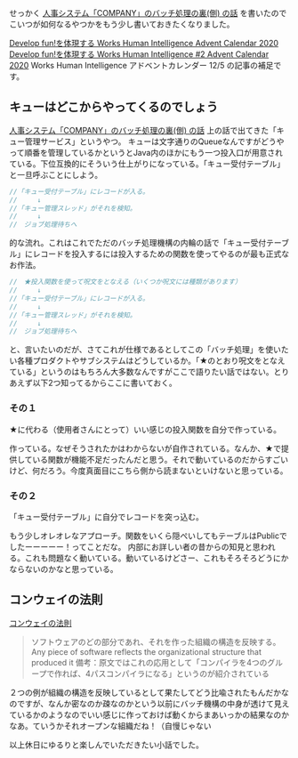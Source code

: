 せっかく [人事システム「COMPANY」のバッチ処理の裏(側) の話](https://qiita.com/e99h2121/items/d9a83a6e47a53dcfbfbd) を書いたのでこいつが如何なるやつかをもう少し書いておきたくなりました。

[Develop fun!を体現する Works Human Intelligence Advent Calendar 2020](https://qiita.com/advent-calendar/2020/whi)
[Develop fun!を体現する Works Human Intelligence #2 Advent Calendar 2020](https://qiita.com/advent-calendar/2020/whi-2)
Works Human Intelligence アドベントカレンダー 12/5 の記事の補足です。

## キューはどこからやってくるのでしょう

[人事システム「COMPANY」のバッチ処理の裏(側) の話](https://qiita.com/e99h2121/items/d9a83a6e47a53dcfbfbd)
上の話で出てきた「キュー管理サービス」というやつ。
キューは文字通りのQueueなんですがどうやって順番を管理しているかというとJava内のほかにもう一つ投入口が用意されている。下位互換的にそういう仕上がりになっている。「キュー受付テーブル」と一旦呼ぶことにしよう。

```batchmanager.java
//「キュー受付テーブル」にレコードが入る。
//　　　↓
//「キュー管理スレッド」がそれを検知。
//　　　↓
//　ジョブ処理待ちへ
```

的な流れ。これはこれでただのバッチ処理機構の内輪の話で「キュー受付テーブル」にレコードを投入するには投入するための関数を使ってやるのが最も正式なお作法。

```batchmanager.java
//　★投入関数を使って呪文をとなえる（いくつか呪文には種類があります）
//　　　↓
//「キュー受付テーブル」にレコードが入る。
//　　　↓
//「キュー管理スレッド」がそれを検知。
//　　　↓
//　ジョブ処理待ちへ
```

と、言いたいのだが、さてこれが仕様であるとしてこの「バッチ処理」を使いたい各種プロダクトやサブシステムはどうしているか。「★のとおり呪文をとなえている」というのはもちろん大多数なんですがここで語りたい話ではない。とりあえず以下2つ知ってるからここに書いておく。


### その１

★に代わる（使用者さんにとって）いい感じの投入関数を自分で作っている。

作っている。なぜそうされたかはわからないが自作されている。なんか、★で提供している関数が機能不足だったんだと思う。それで動いているのだからすごいけど、何だろう。今度真面目にこちら側から読まないといけないと思っている。


### その２
「キュー受付テーブル」に自分でレコードを突っ込む。

もう少しオレオレなアプローチ。関数をいくら隠ぺいしてもテーブルはPublicでしたーーーーー！ってことだな。
内部にお詳しい者の昔からの知見と思われる。これも問題なく動いている。動いているけどさー、これもそろそろどうにかならないのかなと思っている。


## コンウェイの法則

[コンウェイの法則](https://www.yamdas.org/column/technique/19laws.html)

> ソフトウェアのどの部分であれ、それを作った組織の構造を反映する。
Any piece of software reflects the organizational structure that produced it
備考：原文ではこれの応用として「コンパイラを4つのグループで作れば、4パスコンパイラになる」というのが紹介されている

２つの例が組織の構造を反映しているとして果たしてどう比喩されたもんだかなのですが、なんか密なのか疎なのかという以前にバッチ機構の中身が透けて見えているかのようなのでいい感じに作っておけば動くからまあいっかの結果なのかなあ。ていうかそれオープンな組織だね！（自慢じゃない

以上休日にゆるりと楽しんでいただきたい小話でした。

